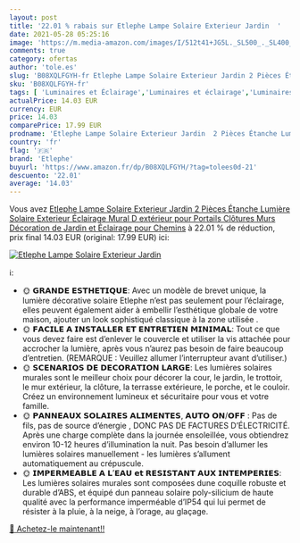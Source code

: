 ```yaml
---
layout: post
title: '22.01 % rabais sur Etlephe Lampe Solaire Exterieur Jardin  '
date: 2021-05-28 05:25:16
image: 'https://m.media-amazon.com/images/I/512t41+JG5L._SL500_._SL400_.jpg'
comments: true
category: ofertas
author: 'tole.es'
slug: 'B08XQLFGYH-fr Etlephe Lampe Solaire Exterieur Jardin 2 Pièces Étanche...'
sku: 'B08XQLFGYH-fr'
tags: [ 'Luminaires et Éclairage','Luminaires et éclairage','Luminaires extérieur','etlephe','Éclairage mural dextérieur', ]
actualPrice: 14.03 EUR
currency: EUR
price: 14.03
comparePrice: 17.99 EUR
prodname: 'Etlephe Lampe Solaire Exterieur Jardin  2 Pièces Étanche Lumière Solaire Exterieur  Éclairage Mural D extérieur pour Portails  Clôtures  Murs  Décoration de Jardin et Éclairage pour Chemins'
country: 'fr'
flag: '🇫🇷'
brand: 'Etlephe'
buyurl: 'https://www.amazon.fr/dp/B08XQLFGYH/?tag=tolees0d-21'
descuento: '22.01'
average: '14.03'
---
```


Vous avez [Etlephe Lampe Solaire Exterieur Jardin  2 Pièces Étanche Lumière Solaire Exterieur  Éclairage Mural D extérieur pour Portails  Clôtures  Murs  Décoration de Jardin et Éclairage pour Chemins](https://www.amazon.fr/dp/B08XQLFGYH/?tag=tolees0d-21)  à  22.01 % de réduction, prix final  14.03 EUR (original: 17.99 EUR) ici:

[![Etlephe Lampe Solaire Exterieur Jardin  ](https://m.media-amazon.com/images/I/512t41+JG5L._SL500_._SL400_.jpg)](https://www.amazon.fr/dp/B08XQLFGYH/?tag=tolees0d-21)

ℹ️:

- 🌞 𝗚𝗥𝗔𝗡𝗗𝗘 𝗘𝗦𝗧𝗛𝗘𝗧𝗜𝗤𝗨𝗘: Avec un modèle de brevet unique, la lumière décorative solaire Etlephe n’est pas seulement pour l’éclairage, elles peuvent également aider à embellir l’esthétique globale de votre maison, ajouter un look sophistiqué classique à la zone utilisée .
- 🌞 𝗙𝗔𝗖𝗜𝗟𝗘 𝗔 𝗜𝗡𝗦𝗧𝗔𝗟𝗟𝗘𝗥 𝗘𝗧 𝗘𝗡𝗧𝗥𝗘𝗧𝗜𝗘𝗡 𝗠𝗜𝗡𝗜𝗠𝗔𝗟: Tout ce que vous devez faire est d’enlever le couvercle et utiliser la vis attachée pour accrocher la lumière, après vous n’aurez pas besoin de faire beaucoup d’entretien. (REMARQUE : Veuillez allumer l’interrupteur avant d’utiliser.)
- 🌞 𝗦𝗖𝗘𝗡𝗔𝗥𝗜𝗢𝗦 𝗗𝗘 𝗗𝗘𝗖𝗢𝗥𝗔𝗧𝗜𝗢𝗡 𝗟𝗔𝗥𝗚𝗘: Les lumières solaires murales sont le meilleur choix pour décorer la cour, le jardin, le trottoir, le mur extérieur, la clôture, la terrasse extérieure, le porche, et le couloir. Créez un environnement lumineux et sécuritaire pour vous et votre famille.
- 🌞 𝗣𝗔𝗡𝗡𝗘𝗔𝗨𝗫 𝗦𝗢𝗟𝗔𝗜𝗥𝗘𝗦 𝗔𝗟𝗜𝗠𝗘𝗡𝗧𝗘𝗦, 𝗔𝗨𝗧𝗢 𝗢𝗡/𝗢𝗙𝗙 : Pas de fils, pas de source d’énergie , DONC PAS DE FACTURES D’ÉLECTRICITÉ. Après une charge complète dans la journée ensoleillée, vous obtiendrez environ 10-12 heures d’illumination la nuit. Pas besoin d’allumer les lumières solaires manuellement - les lumières s’allument automatiquement au crépuscule.
- 🌞 𝗜𝗠𝗣𝗘𝗥𝗠𝗘𝗔𝗕𝗟𝗘 𝗔 𝗟’𝗘𝗔𝗨 𝗲𝘁 𝗥𝗘𝗦𝗜𝗦𝗧𝗔𝗡𝗧 𝗔𝗨𝗫 𝗜𝗡𝗧𝗘𝗠𝗣𝗘𝗥𝗜𝗘𝗦: Les lumières solaires murales sont composées dune coquille robuste et durable d’ABS, et équipé dun panneau solaire poly-silicium de haute qualité avec la performance imperméable d’IP54 qui lui permet de résister à la pluie, à la neige, à l’orage, au glaçage.

[🛒 Achetez-le maintenant!!](https://www.amazon.fr/dp/B08XQLFGYH/?tag=tolees0d-21)
